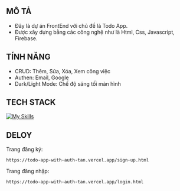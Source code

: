 ## MÔ TẢ
-  Đây là dự án FrontEnd với chủ đề là Todo App. <br>
-  Được xây dựng bằng các công nghệ như là Html, Css, Javascript, Firebase. <br>

## TÍNH NĂNG
-  CRUD: Thêm, Sửa, Xóa, Xem công việc
-  Authen: Email, Google
-  Dark/Light Mode: Chế độ sáng tối màn hình
## TECH STACK
 [![My Skills](https://skillicons.dev/icons?i=html,scss,javascript,firebase)](https://skillicons.dev)
 
## DELOY 
Trang đăng ký:
```
https://todo-app-with-auth-tan.vercel.app/sign-up.html
```

Trang đăng nhập:
```
https://todo-app-with-auth-tan.vercel.app/login.html
```
